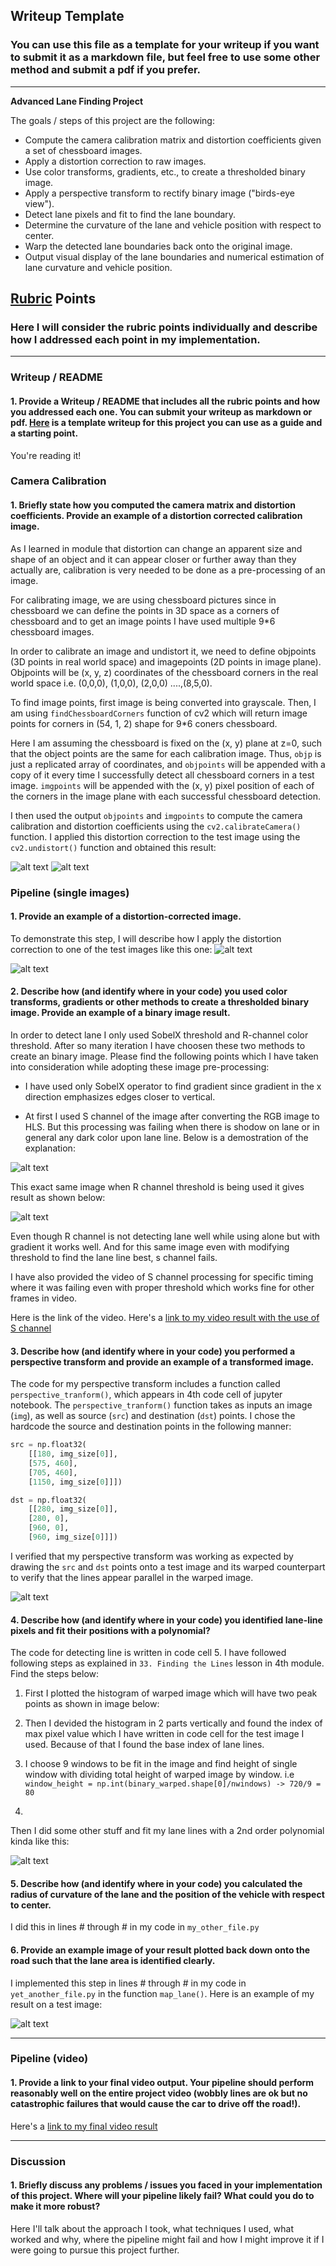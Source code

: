 ## Writeup Template

### You can use this file as a template for your writeup if you want to submit it as a markdown file, but feel free to use some other method and submit a pdf if you prefer.

---

**Advanced Lane Finding Project**

The goals / steps of this project are the following:

* Compute the camera calibration matrix and distortion coefficients given a set of chessboard images.
* Apply a distortion correction to raw images.
* Use color transforms, gradients, etc., to create a thresholded binary image.
* Apply a perspective transform to rectify binary image ("birds-eye view").
* Detect lane pixels and fit to find the lane boundary.
* Determine the curvature of the lane and vehicle position with respect to center.
* Warp the detected lane boundaries back onto the original image.
* Output visual display of the lane boundaries and numerical estimation of lane curvature and vehicle position.

[//]: # (Image References)

[image0]: ./examples/corners_drawn.png "Original Image with corners"
[image1]: ./examples/undistored_image.png "Undistorted Image"
[image2]: ./test_images/test6.jpg "Original Image"
[image3]: ./examples/undist_example.png "Example of Undistorted Image"
[image4]: ./examples/S_Channel_failing.JPG "Demostration of S Channel failure for certain images"
[image5]: ./examples/R_channel_processing.JPG "Demostration of R Channel working fine"
[image6]: ./examples/warped_binary.jpg "Warp Example"
[image7]: ./examples/lane_detected.JPG "Lane Detected with the use of polynomial"
[image8]: ./examples/final_result.JPG "Final Result with Curvature of Lane"
[video1]: ./project_video.mp4 "Video"

## [Rubric](https://review.udacity.com/#!/rubrics/571/view) Points

### Here I will consider the rubric points individually and describe how I addressed each point in my implementation.  

---

### Writeup / README

#### 1. Provide a Writeup / README that includes all the rubric points and how you addressed each one.  You can submit your writeup as markdown or pdf.  [Here](https://github.com/udacity/CarND-Advanced-Lane-Lines/blob/master/writeup_template.md) is a template writeup for this project you can use as a guide and a starting point.  

You're reading it!

### Camera Calibration

#### 1. Briefly state how you computed the camera matrix and distortion coefficients. Provide an example of a distortion corrected calibration image.

As I learned in module that distortion can change an apparent size and shape of an object and it can appear closer or further away than they actually are, calibration is very needed to be done as a pre-processing of an image.

For calibrating image, we are using chessboard pictures since in chessboard we can define the points in 3D space as a corners of chessboard and to get an image points I have used multiple 9*6 chessboard images.

In order to calibrate an image and undistort it, we need to define objpoints (3D points in real world space) and imagepoints (2D points in image plane). Objpoints will be (x, y, z) coordinates of the chessboard corners in the real world space i.e. (0,0,0), (1,0,0), (2,0,0) ....,(8,5,0).

To find image points, first image is being converted into grayscale. Then, I am using `findChessboardCorners` function of cv2 which will return image points for corners in (54, 1, 2) shape for 9*6 coners chessboard.

Here I am assuming the chessboard is fixed on the (x, y) plane at z=0, such that the object points are the same for each calibration image.  Thus, `objp` is just a replicated array of coordinates, and `objpoints` will be appended with a copy of it every time I successfully detect all chessboard corners in a test image.  `imgpoints` will be appended with the (x, y) pixel position of each of the corners in the image plane with each successful chessboard detection.

I then used the output `objpoints` and `imgpoints` to compute the camera calibration and distortion coefficients using the `cv2.calibrateCamera()` function.  I applied this distortion correction to the test image using the `cv2.undistort()` function and obtained this result: 

![alt text][image0] ![alt text][image1]

### Pipeline (single images)

#### 1. Provide an example of a distortion-corrected image.

To demonstrate this step, I will describe how I apply the distortion correction to one of the test images like this one:
![alt text][image2]

![alt text][image3]

#### 2. Describe how (and identify where in your code) you used color transforms, gradients or other methods to create a thresholded binary image. Provide an example of a binary image result.

In order to detect lane I only used SobelX threshold and R-channel color threshold. After so many iteration I have choosen these two methods to create an binary image. Please find the following points which I have taken into consideration while adopting these image pre-processing:

- I have used only SobelX operator to find gradient since gradient in the x direction emphasizes edges closer to vertical.

- At first I used S channel of the image after converting the RGB image to HLS. But this processing was failing when there is shodow on lane or in general any dark color upon lane line. Below is a demostration of the explanation:

![alt text][image4]

This exact same image when R channel threshold is being used it gives result as shown below:

![alt text][image5]

Even though R channel is not detecting lane well while using alone but with gradient it works well. And for this same image even with modifying threshold to find the lane line best, s channel fails. 

I have also provided the video of S channel processing for specific timing where it was failing even with proper threshold which works fine for other frames in video.

Here is the link of the video.
Here's a [link to my video result with the use of S channel](./s_channel_video.mp4)

#### 3. Describe how (and identify where in your code) you performed a perspective transform and provide an example of a transformed image.

The code for my perspective transform includes a function called `perspective_tranform()`, which appears in 4th code cell of jupyter notebook. The `perspective_tranform()` function takes as inputs an image (`img`), as well as source (`src`) and destination (`dst`) points. I chose the hardcode the source and destination points in the following manner:

```python
src = np.float32(
	[[180, img_size[0]], 
	[575, 460], 
	[705, 460], 
	[1150, img_size[0]]])

dst = np.float32(
	[[280, img_size[0]], 
	[280, 0], 
	[960, 0], 
	[960, img_size[0]]])
```

I verified that my perspective transform was working as expected by drawing the `src` and `dst` points onto a test image and its warped counterpart to verify that the lines appear parallel in the warped image.

![alt text][image6]

#### 4. Describe how (and identify where in your code) you identified lane-line pixels and fit their positions with a polynomial?

The code for detecting line is written in code cell 5. I have followed following steps as explained in `33. Finding the Lines` lesson in 4th module. Find the steps below:

1. First I plotted the histogram of warped image which will have two peak points as shown in image below:

2. Then I devided the histogram in 2 parts vertically and found the index of max pixel value which I have written in code cell for the test image I used. Because of that I found the base index of lane lines.

3. I choose 9 windows to be fit in the image and find height of single window with dividing total height of warped image by window. i.e `window_height = np.int(binary_warped.shape[0]/nwindows) -> 720/9 = 80`

4. 

Then I did some other stuff and fit my lane lines with a 2nd order polynomial kinda like this:

![alt text][image7]

#### 5. Describe how (and identify where in your code) you calculated the radius of curvature of the lane and the position of the vehicle with respect to center.

I did this in lines # through # in my code in `my_other_file.py`

#### 6. Provide an example image of your result plotted back down onto the road such that the lane area is identified clearly.

I implemented this step in lines # through # in my code in `yet_another_file.py` in the function `map_lane()`.  Here is an example of my result on a test image:

![alt text][image8]

---

### Pipeline (video)

#### 1. Provide a link to your final video output.  Your pipeline should perform reasonably well on the entire project video (wobbly lines are ok but no catastrophic failures that would cause the car to drive off the road!).

Here's a [link to my final video result](./processed_project_video.mp4)

---

### Discussion

#### 1. Briefly discuss any problems / issues you faced in your implementation of this project.  Where will your pipeline likely fail?  What could you do to make it more robust?

Here I'll talk about the approach I took, what techniques I used, what worked and why, where the pipeline might fail and how I might improve it if I were going to pursue this project further.  
